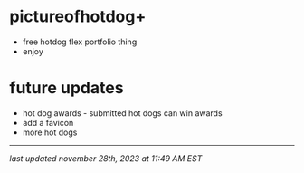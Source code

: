 # pictureofhotdog+
- free hotdog flex portfolio thing
- enjoy

# future updates
- hot dog awards - submitted hot dogs can win awards
- add a favicon
- more hot dogs
***
_last updated november 28th, 2023 at 11:49 AM EST_
